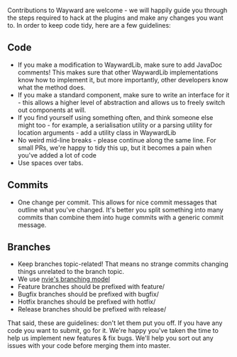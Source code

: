 Contributions to Wayward are welcome - we will happily guide you through the steps required to hack at the plugins and make any changes you want to.
In order to keep code tidy, here are a few guidelines:

Code
----

* If you make a modification to WaywardLib, make sure to add JavaDoc comments! This makes sure that other WaywardLib implementations know how to implement it, but more importantly, other developers know what the method does.
* If you make a standard component, make sure to write an interface for it - this allows a higher level of abstraction and allows us to freely switch out components at will.
* If you find yourself using something often, and think someone else might too - for example, a serialisation utility or a parsing utility for location arguments - add a utility class in WaywardLib
* No weird mid-line breaks - please continue along the same line. For small PRs, we're happy to tidy this up, but it becomes a pain when you've added a lot of code
* Use spaces over tabs.

Commits
-------

* One change per commit. This allows for nice commit messages that outline what you've changed. It's better you split something into many commits than combine them into huge commits with a generic commit message.

Branches
--------

* Keep branches topic-related! That means no strange commits changing things unrelated to the branch topic.
* We use [nvie's branching model](http://nvie.com/posts/a-successful-git-branching-model/)
* Feature branches should be prefixed with feature/
* Bugfix branches should be prefixed with bugfix/
* Hotfix branches should be prefixed with hotfix/
* Release branches should be prefixed with release/

That said, these are guidelines: don't let them put you off. If you have any code you want to submit, go for it. We're happy you've taken the time to help us implement new features & fix bugs.
We'll help you sort out any issues with your code before merging them into master.
